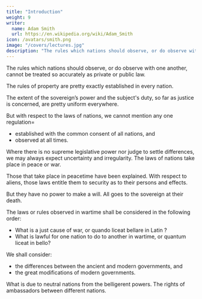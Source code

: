 ```yaml
---
title: "Introduction"
weight: 9
writer:
  name: Adam Smith
  url: https://en.wikipedia.org/wiki/Adam_Smith
icon: /avatars/smith.png
image: "/covers/lectures.jpg"
description: "The rules which nations should observe, or do observe with one another, cannot be treated so accurately as private or public law"
---
```



The rules which nations should observe, or do observe with one another, cannot be treated so accurately as private or public law.

The rules of property are pretty exactly established in every nation.

The extent of the sovereign’s power and the subject's duty, so far as justice is concerned, are pretty uniform everywhere.

But with respect to the laws of nations, we cannot mention any one regulation= 
- established with the common consent of all nations, and
- observed at all times.

Where there is no supreme legislative power nor judge to settle differences, we may always expect uncertainty and irregularity. The laws of nations take place in peace or war.

Those that take place in peacetime have been explained.
With respect to aliens, those laws entitle them to security as to their persons and effects.

But they have no power to make a will.
All goes to the sovereign at their death.

The laws or rules observed in wartime shall be considered in the following order:
- What is a just cause of war, or quando liceat bellare in Latin ?
- What is lawful for one nation to do to another in wartime, or quantum liceat in bello?

We shall consider: 
- the differences between the ancient and modern governments, and
- the great modifications of modern governments.

What is due to neutral nations from the belligerent powers. The rights of ambassadors between different nations.

